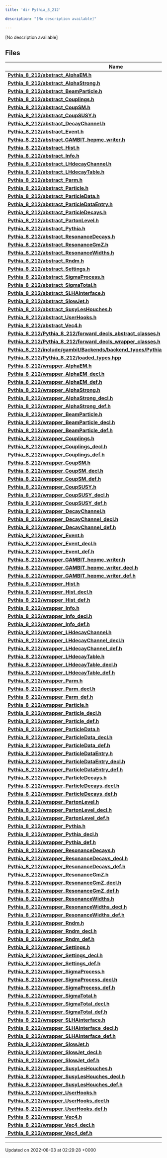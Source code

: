 ```yaml
---
title: 'dir Pythia_8_212'

description: "[No description available]"

---
```







[No description available]

## Files

| Name           |
| -------------- |
| **[Pythia_8_212/abstract_AlphaEM.h](/documentation/code/colliderbit_development/files/abstract__alphaem_8h/#file-abstract-alphaem.h)**  |
| **[Pythia_8_212/abstract_AlphaStrong.h](/documentation/code/colliderbit_development/files/abstract__alphastrong_8h/#file-abstract-alphastrong.h)**  |
| **[Pythia_8_212/abstract_BeamParticle.h](/documentation/code/colliderbit_development/files/abstract__beamparticle_8h/#file-abstract-beamparticle.h)**  |
| **[Pythia_8_212/abstract_Couplings.h](/documentation/code/colliderbit_development/files/abstract__couplings_8h/#file-abstract-couplings.h)**  |
| **[Pythia_8_212/abstract_CoupSM.h](/documentation/code/colliderbit_development/files/abstract__coupsm_8h/#file-abstract-coupsm.h)**  |
| **[Pythia_8_212/abstract_CoupSUSY.h](/documentation/code/colliderbit_development/files/abstract__coupsusy_8h/#file-abstract-coupsusy.h)**  |
| **[Pythia_8_212/abstract_DecayChannel.h](/documentation/code/colliderbit_development/files/abstract__decaychannel_8h/#file-abstract-decaychannel.h)**  |
| **[Pythia_8_212/abstract_Event.h](/documentation/code/colliderbit_development/files/abstract__event_8h/#file-abstract-event.h)**  |
| **[Pythia_8_212/abstract_GAMBIT_hepmc_writer.h](/documentation/code/colliderbit_development/files/abstract__gambit__hepmc__writer_8h/#file-abstract-gambit-hepmc-writer.h)**  |
| **[Pythia_8_212/abstract_Hist.h](/documentation/code/colliderbit_development/files/abstract__hist_8h/#file-abstract-hist.h)**  |
| **[Pythia_8_212/abstract_Info.h](/documentation/code/colliderbit_development/files/abstract__info_8h/#file-abstract-info.h)**  |
| **[Pythia_8_212/abstract_LHdecayChannel.h](/documentation/code/colliderbit_development/files/abstract__lhdecaychannel_8h/#file-abstract-lhdecaychannel.h)**  |
| **[Pythia_8_212/abstract_LHdecayTable.h](/documentation/code/colliderbit_development/files/abstract__lhdecaytable_8h/#file-abstract-lhdecaytable.h)**  |
| **[Pythia_8_212/abstract_Parm.h](/documentation/code/colliderbit_development/files/abstract__parm_8h/#file-abstract-parm.h)**  |
| **[Pythia_8_212/abstract_Particle.h](/documentation/code/colliderbit_development/files/abstract__particle_8h/#file-abstract-particle.h)**  |
| **[Pythia_8_212/abstract_ParticleData.h](/documentation/code/colliderbit_development/files/abstract__particledata_8h/#file-abstract-particledata.h)**  |
| **[Pythia_8_212/abstract_ParticleDataEntry.h](/documentation/code/colliderbit_development/files/abstract__particledataentry_8h/#file-abstract-particledataentry.h)**  |
| **[Pythia_8_212/abstract_ParticleDecays.h](/documentation/code/colliderbit_development/files/abstract__particledecays_8h/#file-abstract-particledecays.h)**  |
| **[Pythia_8_212/abstract_PartonLevel.h](/documentation/code/colliderbit_development/files/abstract__partonlevel_8h/#file-abstract-partonlevel.h)**  |
| **[Pythia_8_212/abstract_Pythia.h](/documentation/code/colliderbit_development/files/abstract__pythia_8h/#file-abstract-pythia.h)**  |
| **[Pythia_8_212/abstract_ResonanceDecays.h](/documentation/code/colliderbit_development/files/abstract__resonancedecays_8h/#file-abstract-resonancedecays.h)**  |
| **[Pythia_8_212/abstract_ResonanceGmZ.h](/documentation/code/colliderbit_development/files/abstract__resonancegmz_8h/#file-abstract-resonancegmz.h)**  |
| **[Pythia_8_212/abstract_ResonanceWidths.h](/documentation/code/colliderbit_development/files/abstract__resonancewidths_8h/#file-abstract-resonancewidths.h)**  |
| **[Pythia_8_212/abstract_Rndm.h](/documentation/code/colliderbit_development/files/abstract__rndm_8h/#file-abstract-rndm.h)**  |
| **[Pythia_8_212/abstract_Settings.h](/documentation/code/colliderbit_development/files/abstract__settings_8h/#file-abstract-settings.h)**  |
| **[Pythia_8_212/abstract_SigmaProcess.h](/documentation/code/colliderbit_development/files/abstract__sigmaprocess_8h/#file-abstract-sigmaprocess.h)**  |
| **[Pythia_8_212/abstract_SigmaTotal.h](/documentation/code/colliderbit_development/files/abstract__sigmatotal_8h/#file-abstract-sigmatotal.h)**  |
| **[Pythia_8_212/abstract_SLHAinterface.h](/documentation/code/colliderbit_development/files/abstract__slhainterface_8h/#file-abstract-slhainterface.h)**  |
| **[Pythia_8_212/abstract_SlowJet.h](/documentation/code/colliderbit_development/files/abstract__slowjet_8h/#file-abstract-slowjet.h)**  |
| **[Pythia_8_212/abstract_SusyLesHouches.h](/documentation/code/colliderbit_development/files/abstract__susyleshouches_8h/#file-abstract-susyleshouches.h)**  |
| **[Pythia_8_212/abstract_UserHooks.h](/documentation/code/colliderbit_development/files/abstract__userhooks_8h/#file-abstract-userhooks.h)**  |
| **[Pythia_8_212/abstract_Vec4.h](/documentation/code/colliderbit_development/files/abstract__vec4_8h/#file-abstract-vec4.h)**  |
| **[Pythia_8_212/Pythia_8_212/forward_decls_abstract_classes.h](/documentation/code/colliderbit_development/files/pythia__8__212_2forward__decls__abstract__classes_8h/#file-pythia-8-212/forward-decls-abstract-classes.h)**  |
| **[Pythia_8_212/Pythia_8_212/forward_decls_wrapper_classes.h](/documentation/code/colliderbit_development/files/pythia__8__212_2forward__decls__wrapper__classes_8h/#file-pythia-8-212/forward-decls-wrapper-classes.h)**  |
| **[Pythia_8_212/include/gambit/Backends/backend_types/Pythia_8_212/identification.hpp](/documentation/code/colliderbit_development/files/include_2gambit_2backends_2backend__types_2pythia__8__212_2identification_8hpp/#file-include/gambit/backends/backend-types/pythia-8-212/identification.hpp)**  |
| **[Pythia_8_212/Pythia_8_212/loaded_types.hpp](/documentation/code/colliderbit_development/files/pythia__8__212_2loaded__types_8hpp/#file-pythia-8-212/loaded-types.hpp)**  |
| **[Pythia_8_212/wrapper_AlphaEM.h](/documentation/code/colliderbit_development/files/wrapper__alphaem_8h/#file-wrapper-alphaem.h)**  |
| **[Pythia_8_212/wrapper_AlphaEM_decl.h](/documentation/code/colliderbit_development/files/wrapper__alphaem__decl_8h/#file-wrapper-alphaem-decl.h)**  |
| **[Pythia_8_212/wrapper_AlphaEM_def.h](/documentation/code/colliderbit_development/files/wrapper__alphaem__def_8h/#file-wrapper-alphaem-def.h)**  |
| **[Pythia_8_212/wrapper_AlphaStrong.h](/documentation/code/colliderbit_development/files/wrapper__alphastrong_8h/#file-wrapper-alphastrong.h)**  |
| **[Pythia_8_212/wrapper_AlphaStrong_decl.h](/documentation/code/colliderbit_development/files/wrapper__alphastrong__decl_8h/#file-wrapper-alphastrong-decl.h)**  |
| **[Pythia_8_212/wrapper_AlphaStrong_def.h](/documentation/code/colliderbit_development/files/wrapper__alphastrong__def_8h/#file-wrapper-alphastrong-def.h)**  |
| **[Pythia_8_212/wrapper_BeamParticle.h](/documentation/code/colliderbit_development/files/wrapper__beamparticle_8h/#file-wrapper-beamparticle.h)**  |
| **[Pythia_8_212/wrapper_BeamParticle_decl.h](/documentation/code/colliderbit_development/files/wrapper__beamparticle__decl_8h/#file-wrapper-beamparticle-decl.h)**  |
| **[Pythia_8_212/wrapper_BeamParticle_def.h](/documentation/code/colliderbit_development/files/wrapper__beamparticle__def_8h/#file-wrapper-beamparticle-def.h)**  |
| **[Pythia_8_212/wrapper_Couplings.h](/documentation/code/colliderbit_development/files/wrapper__couplings_8h/#file-wrapper-couplings.h)**  |
| **[Pythia_8_212/wrapper_Couplings_decl.h](/documentation/code/colliderbit_development/files/wrapper__couplings__decl_8h/#file-wrapper-couplings-decl.h)**  |
| **[Pythia_8_212/wrapper_Couplings_def.h](/documentation/code/colliderbit_development/files/wrapper__couplings__def_8h/#file-wrapper-couplings-def.h)**  |
| **[Pythia_8_212/wrapper_CoupSM.h](/documentation/code/colliderbit_development/files/wrapper__coupsm_8h/#file-wrapper-coupsm.h)**  |
| **[Pythia_8_212/wrapper_CoupSM_decl.h](/documentation/code/colliderbit_development/files/wrapper__coupsm__decl_8h/#file-wrapper-coupsm-decl.h)**  |
| **[Pythia_8_212/wrapper_CoupSM_def.h](/documentation/code/colliderbit_development/files/wrapper__coupsm__def_8h/#file-wrapper-coupsm-def.h)**  |
| **[Pythia_8_212/wrapper_CoupSUSY.h](/documentation/code/colliderbit_development/files/wrapper__coupsusy_8h/#file-wrapper-coupsusy.h)**  |
| **[Pythia_8_212/wrapper_CoupSUSY_decl.h](/documentation/code/colliderbit_development/files/wrapper__coupsusy__decl_8h/#file-wrapper-coupsusy-decl.h)**  |
| **[Pythia_8_212/wrapper_CoupSUSY_def.h](/documentation/code/colliderbit_development/files/wrapper__coupsusy__def_8h/#file-wrapper-coupsusy-def.h)**  |
| **[Pythia_8_212/wrapper_DecayChannel.h](/documentation/code/colliderbit_development/files/wrapper__decaychannel_8h/#file-wrapper-decaychannel.h)**  |
| **[Pythia_8_212/wrapper_DecayChannel_decl.h](/documentation/code/colliderbit_development/files/wrapper__decaychannel__decl_8h/#file-wrapper-decaychannel-decl.h)**  |
| **[Pythia_8_212/wrapper_DecayChannel_def.h](/documentation/code/colliderbit_development/files/wrapper__decaychannel__def_8h/#file-wrapper-decaychannel-def.h)**  |
| **[Pythia_8_212/wrapper_Event.h](/documentation/code/colliderbit_development/files/wrapper__event_8h/#file-wrapper-event.h)**  |
| **[Pythia_8_212/wrapper_Event_decl.h](/documentation/code/colliderbit_development/files/wrapper__event__decl_8h/#file-wrapper-event-decl.h)**  |
| **[Pythia_8_212/wrapper_Event_def.h](/documentation/code/colliderbit_development/files/wrapper__event__def_8h/#file-wrapper-event-def.h)**  |
| **[Pythia_8_212/wrapper_GAMBIT_hepmc_writer.h](/documentation/code/colliderbit_development/files/wrapper__gambit__hepmc__writer_8h/#file-wrapper-gambit-hepmc-writer.h)**  |
| **[Pythia_8_212/wrapper_GAMBIT_hepmc_writer_decl.h](/documentation/code/colliderbit_development/files/wrapper__gambit__hepmc__writer__decl_8h/#file-wrapper-gambit-hepmc-writer-decl.h)**  |
| **[Pythia_8_212/wrapper_GAMBIT_hepmc_writer_def.h](/documentation/code/colliderbit_development/files/wrapper__gambit__hepmc__writer__def_8h/#file-wrapper-gambit-hepmc-writer-def.h)**  |
| **[Pythia_8_212/wrapper_Hist.h](/documentation/code/colliderbit_development/files/wrapper__hist_8h/#file-wrapper-hist.h)**  |
| **[Pythia_8_212/wrapper_Hist_decl.h](/documentation/code/colliderbit_development/files/wrapper__hist__decl_8h/#file-wrapper-hist-decl.h)**  |
| **[Pythia_8_212/wrapper_Hist_def.h](/documentation/code/colliderbit_development/files/wrapper__hist__def_8h/#file-wrapper-hist-def.h)**  |
| **[Pythia_8_212/wrapper_Info.h](/documentation/code/colliderbit_development/files/wrapper__info_8h/#file-wrapper-info.h)**  |
| **[Pythia_8_212/wrapper_Info_decl.h](/documentation/code/colliderbit_development/files/wrapper__info__decl_8h/#file-wrapper-info-decl.h)**  |
| **[Pythia_8_212/wrapper_Info_def.h](/documentation/code/colliderbit_development/files/wrapper__info__def_8h/#file-wrapper-info-def.h)**  |
| **[Pythia_8_212/wrapper_LHdecayChannel.h](/documentation/code/colliderbit_development/files/wrapper__lhdecaychannel_8h/#file-wrapper-lhdecaychannel.h)**  |
| **[Pythia_8_212/wrapper_LHdecayChannel_decl.h](/documentation/code/colliderbit_development/files/wrapper__lhdecaychannel__decl_8h/#file-wrapper-lhdecaychannel-decl.h)**  |
| **[Pythia_8_212/wrapper_LHdecayChannel_def.h](/documentation/code/colliderbit_development/files/wrapper__lhdecaychannel__def_8h/#file-wrapper-lhdecaychannel-def.h)**  |
| **[Pythia_8_212/wrapper_LHdecayTable.h](/documentation/code/colliderbit_development/files/wrapper__lhdecaytable_8h/#file-wrapper-lhdecaytable.h)**  |
| **[Pythia_8_212/wrapper_LHdecayTable_decl.h](/documentation/code/colliderbit_development/files/wrapper__lhdecaytable__decl_8h/#file-wrapper-lhdecaytable-decl.h)**  |
| **[Pythia_8_212/wrapper_LHdecayTable_def.h](/documentation/code/colliderbit_development/files/wrapper__lhdecaytable__def_8h/#file-wrapper-lhdecaytable-def.h)**  |
| **[Pythia_8_212/wrapper_Parm.h](/documentation/code/colliderbit_development/files/wrapper__parm_8h/#file-wrapper-parm.h)**  |
| **[Pythia_8_212/wrapper_Parm_decl.h](/documentation/code/colliderbit_development/files/wrapper__parm__decl_8h/#file-wrapper-parm-decl.h)**  |
| **[Pythia_8_212/wrapper_Parm_def.h](/documentation/code/colliderbit_development/files/wrapper__parm__def_8h/#file-wrapper-parm-def.h)**  |
| **[Pythia_8_212/wrapper_Particle.h](/documentation/code/colliderbit_development/files/wrapper__particle_8h/#file-wrapper-particle.h)**  |
| **[Pythia_8_212/wrapper_Particle_decl.h](/documentation/code/colliderbit_development/files/wrapper__particle__decl_8h/#file-wrapper-particle-decl.h)**  |
| **[Pythia_8_212/wrapper_Particle_def.h](/documentation/code/colliderbit_development/files/wrapper__particle__def_8h/#file-wrapper-particle-def.h)**  |
| **[Pythia_8_212/wrapper_ParticleData.h](/documentation/code/colliderbit_development/files/wrapper__particledata_8h/#file-wrapper-particledata.h)**  |
| **[Pythia_8_212/wrapper_ParticleData_decl.h](/documentation/code/colliderbit_development/files/wrapper__particledata__decl_8h/#file-wrapper-particledata-decl.h)**  |
| **[Pythia_8_212/wrapper_ParticleData_def.h](/documentation/code/colliderbit_development/files/wrapper__particledata__def_8h/#file-wrapper-particledata-def.h)**  |
| **[Pythia_8_212/wrapper_ParticleDataEntry.h](/documentation/code/colliderbit_development/files/wrapper__particledataentry_8h/#file-wrapper-particledataentry.h)**  |
| **[Pythia_8_212/wrapper_ParticleDataEntry_decl.h](/documentation/code/colliderbit_development/files/wrapper__particledataentry__decl_8h/#file-wrapper-particledataentry-decl.h)**  |
| **[Pythia_8_212/wrapper_ParticleDataEntry_def.h](/documentation/code/colliderbit_development/files/wrapper__particledataentry__def_8h/#file-wrapper-particledataentry-def.h)**  |
| **[Pythia_8_212/wrapper_ParticleDecays.h](/documentation/code/colliderbit_development/files/wrapper__particledecays_8h/#file-wrapper-particledecays.h)**  |
| **[Pythia_8_212/wrapper_ParticleDecays_decl.h](/documentation/code/colliderbit_development/files/wrapper__particledecays__decl_8h/#file-wrapper-particledecays-decl.h)**  |
| **[Pythia_8_212/wrapper_ParticleDecays_def.h](/documentation/code/colliderbit_development/files/wrapper__particledecays__def_8h/#file-wrapper-particledecays-def.h)**  |
| **[Pythia_8_212/wrapper_PartonLevel.h](/documentation/code/colliderbit_development/files/wrapper__partonlevel_8h/#file-wrapper-partonlevel.h)**  |
| **[Pythia_8_212/wrapper_PartonLevel_decl.h](/documentation/code/colliderbit_development/files/wrapper__partonlevel__decl_8h/#file-wrapper-partonlevel-decl.h)**  |
| **[Pythia_8_212/wrapper_PartonLevel_def.h](/documentation/code/colliderbit_development/files/wrapper__partonlevel__def_8h/#file-wrapper-partonlevel-def.h)**  |
| **[Pythia_8_212/wrapper_Pythia.h](/documentation/code/colliderbit_development/files/wrapper__pythia_8h/#file-wrapper-pythia.h)**  |
| **[Pythia_8_212/wrapper_Pythia_decl.h](/documentation/code/colliderbit_development/files/wrapper__pythia__decl_8h/#file-wrapper-pythia-decl.h)**  |
| **[Pythia_8_212/wrapper_Pythia_def.h](/documentation/code/colliderbit_development/files/wrapper__pythia__def_8h/#file-wrapper-pythia-def.h)**  |
| **[Pythia_8_212/wrapper_ResonanceDecays.h](/documentation/code/colliderbit_development/files/wrapper__resonancedecays_8h/#file-wrapper-resonancedecays.h)**  |
| **[Pythia_8_212/wrapper_ResonanceDecays_decl.h](/documentation/code/colliderbit_development/files/wrapper__resonancedecays__decl_8h/#file-wrapper-resonancedecays-decl.h)**  |
| **[Pythia_8_212/wrapper_ResonanceDecays_def.h](/documentation/code/colliderbit_development/files/wrapper__resonancedecays__def_8h/#file-wrapper-resonancedecays-def.h)**  |
| **[Pythia_8_212/wrapper_ResonanceGmZ.h](/documentation/code/colliderbit_development/files/wrapper__resonancegmz_8h/#file-wrapper-resonancegmz.h)**  |
| **[Pythia_8_212/wrapper_ResonanceGmZ_decl.h](/documentation/code/colliderbit_development/files/wrapper__resonancegmz__decl_8h/#file-wrapper-resonancegmz-decl.h)**  |
| **[Pythia_8_212/wrapper_ResonanceGmZ_def.h](/documentation/code/colliderbit_development/files/wrapper__resonancegmz__def_8h/#file-wrapper-resonancegmz-def.h)**  |
| **[Pythia_8_212/wrapper_ResonanceWidths.h](/documentation/code/colliderbit_development/files/wrapper__resonancewidths_8h/#file-wrapper-resonancewidths.h)**  |
| **[Pythia_8_212/wrapper_ResonanceWidths_decl.h](/documentation/code/colliderbit_development/files/wrapper__resonancewidths__decl_8h/#file-wrapper-resonancewidths-decl.h)**  |
| **[Pythia_8_212/wrapper_ResonanceWidths_def.h](/documentation/code/colliderbit_development/files/wrapper__resonancewidths__def_8h/#file-wrapper-resonancewidths-def.h)**  |
| **[Pythia_8_212/wrapper_Rndm.h](/documentation/code/colliderbit_development/files/wrapper__rndm_8h/#file-wrapper-rndm.h)**  |
| **[Pythia_8_212/wrapper_Rndm_decl.h](/documentation/code/colliderbit_development/files/wrapper__rndm__decl_8h/#file-wrapper-rndm-decl.h)**  |
| **[Pythia_8_212/wrapper_Rndm_def.h](/documentation/code/colliderbit_development/files/wrapper__rndm__def_8h/#file-wrapper-rndm-def.h)**  |
| **[Pythia_8_212/wrapper_Settings.h](/documentation/code/colliderbit_development/files/wrapper__settings_8h/#file-wrapper-settings.h)**  |
| **[Pythia_8_212/wrapper_Settings_decl.h](/documentation/code/colliderbit_development/files/wrapper__settings__decl_8h/#file-wrapper-settings-decl.h)**  |
| **[Pythia_8_212/wrapper_Settings_def.h](/documentation/code/colliderbit_development/files/wrapper__settings__def_8h/#file-wrapper-settings-def.h)**  |
| **[Pythia_8_212/wrapper_SigmaProcess.h](/documentation/code/colliderbit_development/files/wrapper__sigmaprocess_8h/#file-wrapper-sigmaprocess.h)**  |
| **[Pythia_8_212/wrapper_SigmaProcess_decl.h](/documentation/code/colliderbit_development/files/wrapper__sigmaprocess__decl_8h/#file-wrapper-sigmaprocess-decl.h)**  |
| **[Pythia_8_212/wrapper_SigmaProcess_def.h](/documentation/code/colliderbit_development/files/wrapper__sigmaprocess__def_8h/#file-wrapper-sigmaprocess-def.h)**  |
| **[Pythia_8_212/wrapper_SigmaTotal.h](/documentation/code/colliderbit_development/files/wrapper__sigmatotal_8h/#file-wrapper-sigmatotal.h)**  |
| **[Pythia_8_212/wrapper_SigmaTotal_decl.h](/documentation/code/colliderbit_development/files/wrapper__sigmatotal__decl_8h/#file-wrapper-sigmatotal-decl.h)**  |
| **[Pythia_8_212/wrapper_SigmaTotal_def.h](/documentation/code/colliderbit_development/files/wrapper__sigmatotal__def_8h/#file-wrapper-sigmatotal-def.h)**  |
| **[Pythia_8_212/wrapper_SLHAinterface.h](/documentation/code/colliderbit_development/files/wrapper__slhainterface_8h/#file-wrapper-slhainterface.h)**  |
| **[Pythia_8_212/wrapper_SLHAinterface_decl.h](/documentation/code/colliderbit_development/files/wrapper__slhainterface__decl_8h/#file-wrapper-slhainterface-decl.h)**  |
| **[Pythia_8_212/wrapper_SLHAinterface_def.h](/documentation/code/colliderbit_development/files/wrapper__slhainterface__def_8h/#file-wrapper-slhainterface-def.h)**  |
| **[Pythia_8_212/wrapper_SlowJet.h](/documentation/code/colliderbit_development/files/wrapper__slowjet_8h/#file-wrapper-slowjet.h)**  |
| **[Pythia_8_212/wrapper_SlowJet_decl.h](/documentation/code/colliderbit_development/files/wrapper__slowjet__decl_8h/#file-wrapper-slowjet-decl.h)**  |
| **[Pythia_8_212/wrapper_SlowJet_def.h](/documentation/code/colliderbit_development/files/wrapper__slowjet__def_8h/#file-wrapper-slowjet-def.h)**  |
| **[Pythia_8_212/wrapper_SusyLesHouches.h](/documentation/code/colliderbit_development/files/wrapper__susyleshouches_8h/#file-wrapper-susyleshouches.h)**  |
| **[Pythia_8_212/wrapper_SusyLesHouches_decl.h](/documentation/code/colliderbit_development/files/wrapper__susyleshouches__decl_8h/#file-wrapper-susyleshouches-decl.h)**  |
| **[Pythia_8_212/wrapper_SusyLesHouches_def.h](/documentation/code/colliderbit_development/files/wrapper__susyleshouches__def_8h/#file-wrapper-susyleshouches-def.h)**  |
| **[Pythia_8_212/wrapper_UserHooks.h](/documentation/code/colliderbit_development/files/wrapper__userhooks_8h/#file-wrapper-userhooks.h)**  |
| **[Pythia_8_212/wrapper_UserHooks_decl.h](/documentation/code/colliderbit_development/files/wrapper__userhooks__decl_8h/#file-wrapper-userhooks-decl.h)**  |
| **[Pythia_8_212/wrapper_UserHooks_def.h](/documentation/code/colliderbit_development/files/wrapper__userhooks__def_8h/#file-wrapper-userhooks-def.h)**  |
| **[Pythia_8_212/wrapper_Vec4.h](/documentation/code/colliderbit_development/files/wrapper__vec4_8h/#file-wrapper-vec4.h)**  |
| **[Pythia_8_212/wrapper_Vec4_decl.h](/documentation/code/colliderbit_development/files/wrapper__vec4__decl_8h/#file-wrapper-vec4-decl.h)**  |
| **[Pythia_8_212/wrapper_Vec4_def.h](/documentation/code/colliderbit_development/files/wrapper__vec4__def_8h/#file-wrapper-vec4-def.h)**  |






-------------------------------

Updated on 2022-08-03 at 02:29:28 +0000
